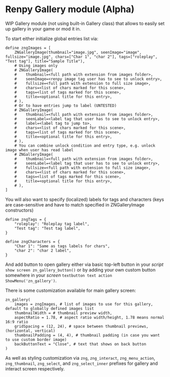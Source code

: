 # Renpy Gallery module (Alpha)

WIP Gallery module (not using built-in Gallery class) that allows to easily set up gallery in your game or mod it in.

To start either initialize global entries list via:

```renpy
define zngImages = [
    ZNGalleryImage(thumbnail="image.jpg", seenImage="image", fullsize="image.jpg", chars=["Char 1", "char 2"], tags=["roleplay", "Test tag"], title="Sample Title"),
    # Using images only
    # ZNGalleryImage(
    #    thumbnail=<full path with extension from images folder>,
    #    seenImage=<renpy image tag user has to see to unlock entry>,
    #    fullsize=<full path with extension to full size image>,
    #    chars=<list of chars marked for this scene>,
    #    tags=<list of tags marked for this scene>,
    #    title=<optional title for this entry>,
    # ),
    # Or to have entries jump to label (UNTESTED)
    # ZNGalleryImage(
    #    thumbnail=<full path with extension from images folder>,
    #    seenLabel=<label tag that user has to see to unlock entry>,
    #    label=<label tag to jump to>,
    #    chars=<list of chars marked for this scene>,
    #    tags=<list of tags marked for this scene>,
    #    title=<optional title for this entry>,
    # ),
    # You can combine unlock condition and entry type, e.g. unlock image when user has read label
    # ZNGalleryImage(
    #    thumbnail=<full path with extension from images folder>,
    #    seenLabel=<label tag that user has to see to unlock entry>,
    #    fullsize=<full path with extension to full size image>,
    #    chars=<list of chars marked for this scene>,
    #    tags=<list of tags marked for this scene>,
    #    title=<optional title for this entry>,
    # ),
]
```

You will also want to specify (localized) labels for tags and characters (keys are case-sensitive and have to match specified in ZNGalleryImage constructors)

```renpy
define zngTags = {
    "roleplay": "Roleplay tag label",
    "Test tag": "Test tag label",
}

define zngCharacters = {
    "Char 1": "Same as tags labels for chars",
    "char 2": "char 2 label",
}

```

And add button to open gallery either via basic top-left button in your *script* `show screen zn_gallery_button()` or by adding your own custom button somewhere in your *screen* `textbutton text action ShowMenu('zn_gallery')`.

There is some customization available for main gallery screen:
```renpy
zn_gallery(
    images = zngImages, # list of images to use for this gallery, default to globally defined images list
    thumbnailWidth = # thumbnail preview width,
    aspectRatio = 1.78, # aspect ratio width/height, 1.78 means normal 16:9 ratio
    gridSpacing = (12, 24), # space between thumbnail previews, (horizontal, vertical)
    thumbnailPadding = (4, 4), # thumbnail padding (in case you want to use custom border image)
    backButtonText = "Close", # text that shows on back button
)
```

As well as styling customization via `zng`, `zng_interact`, `zng_menu_action`, `zng_thumbnail`, `zng_select`, and `zng_select_inner` prefixes for gallery and interact screen respectively.

